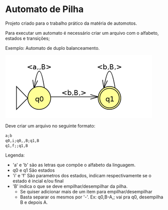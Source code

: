 # Automato de Pilha

Projeto criado para o trabalho prático da matéria de automotos.

Para executar um automato é necessário criar um arquivo com o alfabeto, estados e transições;

Exemplo:
Automato de duplo balanceamento.

![img.png](src/main/java/org/misaeldev/utils/assets/img.png)

Deve criar um arquivo no seguinte formato:
```
a;b
q0,i;q0,,B;q1,B
q1,f;;q1,B
```
Legenda:
- 'a' e 'b' são as letras que compõe o alfabeto da linguagem.
- q0 e q1 São estados
- 'i' e 'f' São parametros dos estados, indicam respectivamente se o estado é incial e/ou final
- 'B' indica o que se deve empilhar/desempilhar da pilha.
  - Se quiser adicionar mais de um item para empilhar/desempilhar
  - Basta separar os mesmos por '-'. Ex: q0,B-A,; vai pra q0, desempilha B e depois A.